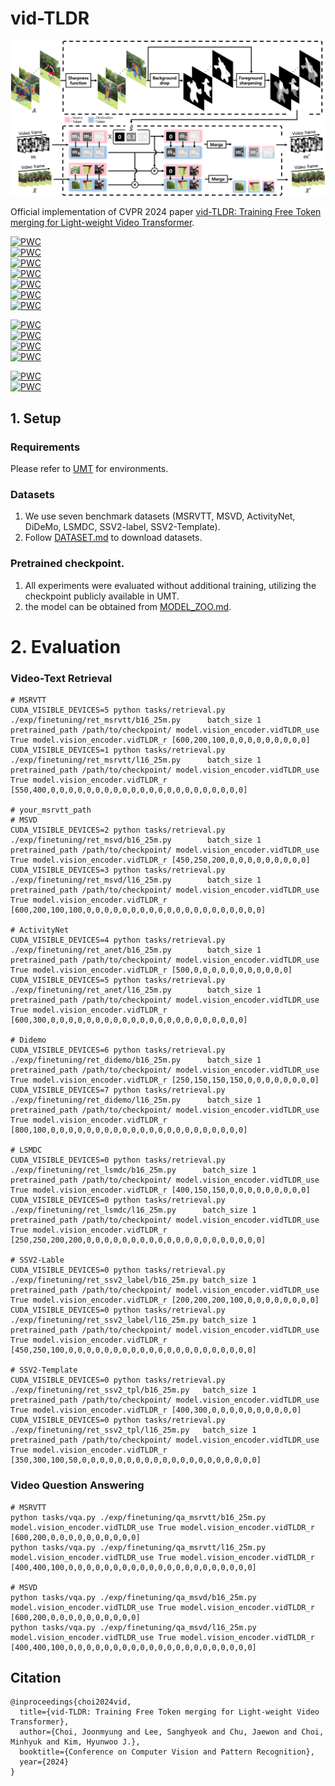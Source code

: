 # vid-TLDR
![vid-TLDR Figure](img/framework.jpg)

Official implementation of CVPR 2024 paper [vid-TLDR: Training Free Token merging for Light-weight Video Transformer](https://arxiv.org/abs/2403.13347).

[![PWC](https://img.shields.io/endpoint.svg?url=https://paperswithcode.com/badge/vid-tldr-training-free-token-merging-for/video-retrieval-on-msr-vtt)](https://paperswithcode.com/sota/video-retrieval-on-msr-vtt?p=vid-tldr-training-free-token-merging-for)  
[![PWC](https://img.shields.io/endpoint.svg?url=https://paperswithcode.com/badge/vid-tldr-training-free-token-merging-for/video-retrieval-on-msvd)](https://paperswithcode.com/sota/video-retrieval-on-msvd?p=vid-tldr-training-free-token-merging-for)  
[![PWC](https://img.shields.io/endpoint.svg?url=https://paperswithcode.com/badge/vid-tldr-training-free-token-merging-for/video-retrieval-on-activitynet)](https://paperswithcode.com/sota/video-retrieval-on-activitynet?p=vid-tldr-training-free-token-merging-for)  
[![PWC](https://img.shields.io/endpoint.svg?url=https://paperswithcode.com/badge/vid-tldr-training-free-token-merging-for/video-retrieval-on-didemo)](https://paperswithcode.com/sota/video-retrieval-on-didemo?p=vid-tldr-training-free-token-merging-for)  
[![PWC](https://img.shields.io/endpoint.svg?url=https://paperswithcode.com/badge/vid-tldr-training-free-token-merging-for/video-retrieval-on-lsmdc)](https://paperswithcode.com/sota/video-retrieval-on-lsmdc?p=vid-tldr-training-free-token-merging-for)  
[![PWC](https://img.shields.io/endpoint.svg?url=https://paperswithcode.com/badge/vid-tldr-training-free-token-merging-for/video-retrieval-on-ssv2-label-retrieval)](https://paperswithcode.com/sota/video-retrieval-on-ssv2-label-retrieval?p=vid-tldr-training-free-token-merging-for)  
[![PWC](https://img.shields.io/endpoint.svg?url=https://paperswithcode.com/badge/vid-tldr-training-free-token-merging-for/video-retrieval-on-ssv2-template-retrieval)](https://paperswithcode.com/sota/video-retrieval-on-ssv2-template-retrieval?p=vid-tldr-training-free-token-merging-for)  

[![PWC](https://img.shields.io/endpoint.svg?url=https://paperswithcode.com/badge/vid-tldr-training-free-token-merging-for/zero-shot-video-retrieval-on-activitynet)](https://paperswithcode.com/sota/zero-shot-video-retrieval-on-activitynet?p=vid-tldr-training-free-token-merging-for)  
[![PWC](https://img.shields.io/endpoint.svg?url=https://paperswithcode.com/badge/vid-tldr-training-free-token-merging-for/zero-shot-video-retrieval-on-didemo)](https://paperswithcode.com/sota/zero-shot-video-retrieval-on-didemo?p=vid-tldr-training-free-token-merging-for)  
[![PWC](https://img.shields.io/endpoint.svg?url=https://paperswithcode.com/badge/vid-tldr-training-free-token-merging-for/zero-shot-video-retrieval-on-msvd)](https://paperswithcode.com/sota/zero-shot-video-retrieval-on-msvd?p=vid-tldr-training-free-token-merging-for)  
[![PWC](https://img.shields.io/endpoint.svg?url=https://paperswithcode.com/badge/vid-tldr-training-free-token-merging-for/zero-shot-video-retrieval-on-msr-vtt)](https://paperswithcode.com/sota/zero-shot-video-retrieval-on-msr-vtt?p=vid-tldr-training-free-token-merging-for)  

[![PWC](https://img.shields.io/endpoint.svg?url=https://paperswithcode.com/badge/vid-tldr-training-free-token-merging-for/visual-question-answering-on-msrvtt-qa-1)](https://paperswithcode.com/sota/visual-question-answering-on-msrvtt-qa-1?p=vid-tldr-training-free-token-merging-for)  
[![PWC](https://img.shields.io/endpoint.svg?url=https://paperswithcode.com/badge/vid-tldr-training-free-token-merging-for/visual-question-answering-on-msvd-qa-1)](https://paperswithcode.com/sota/visual-question-answering-on-msvd-qa-1?p=vid-tldr-training-free-token-merging-for)  

## 1. Setup 
### Requirements
Please refer to [UMT](https://github.com/OpenGVLab/unmasked_teacher) for environments.

### Datasets 
 1. We use seven benchmark datasets (MSRVTT, MSVD, ActivityNet, DiDeMo, LSMDC, SSV2-label, SSV2-Template). 
 2. Follow [DATASET.md](https://github.com/OpenGVLab/unmasked_teacher/blob/main/multi_modality/DATASET.md) to download datasets.

### Pretrained checkpoint.
1. All experiments were evaluated without additional training, utilizing the checkpoint publicly available in UMT. 
2. the model can be obtained from [MODEL_ZOO.md](https://github.com/OpenGVLab/unmasked_teacher/blob/main/multi_modality/MODEL_ZOO.md).

# 2. Evaluation
### Video-Text Retrieval
```
# MSRVTT
CUDA_VISIBLE_DEVICES=5 python tasks/retrieval.py ./exp/finetuning/ret_msrvtt/b16_25m.py      batch_size 1 pretrained_path /path/to/checkpoint/ model.vision_encoder.vidTLDR_use True model.vision_encoder.vidTLDR_r [600,200,100,0,0,0,0,0,0,0,0,0]
CUDA_VISIBLE_DEVICES=1 python tasks/retrieval.py ./exp/finetuning/ret_msrvtt/l16_25m.py      batch_size 1 pretrained_path /path/to/checkpoint/ model.vision_encoder.vidTLDR_use True model.vision_encoder.vidTLDR_r [550,400,0,0,0,0,0,0,0,0,0,0,0,0,0,0,0,0,0,0,0,0,0,0] 

# your_msrvtt_path
# MSVD                      
CUDA_VISIBLE_DEVICES=2 python tasks/retrieval.py ./exp/finetuning/ret_msvd/b16_25m.py        batch_size 1 pretrained_path /path/to/checkpoint/ model.vision_encoder.vidTLDR_use True model.vision_encoder.vidTLDR_r [450,250,200,0,0,0,0,0,0,0,0,0]                     
CUDA_VISIBLE_DEVICES=3 python tasks/retrieval.py ./exp/finetuning/ret_msvd/l16_25m.py        batch_size 1 pretrained_path /path/to/checkpoint/ model.vision_encoder.vidTLDR_use True model.vision_encoder.vidTLDR_r [600,200,100,100,0,0,0,0,0,0,0,0,0,0,0,0,0,0,0,0,0,0,0,0] 

# ActivityNet
CUDA_VISIBLE_DEVICES=4 python tasks/retrieval.py ./exp/finetuning/ret_anet/b16_25m.py        batch_size 1 pretrained_path /path/to/checkpoint/ model.vision_encoder.vidTLDR_use True model.vision_encoder.vidTLDR_r [500,0,0,0,0,0,0,0,0,0,0,0]                           
CUDA_VISIBLE_DEVICES=5 python tasks/retrieval.py ./exp/finetuning/ret_anet/l16_25m.py        batch_size 1 pretrained_path /path/to/checkpoint/ model.vision_encoder.vidTLDR_use True model.vision_encoder.vidTLDR_r [600,300,0,0,0,0,0,0,0,0,0,0,0,0,0,0,0,0,0,0,0,0,0,0] 

# Didemo
CUDA_VISIBLE_DEVICES=6 python tasks/retrieval.py ./exp/finetuning/ret_didemo/b16_25m.py      batch_size 1 pretrained_path /path/to/checkpoint/ model.vision_encoder.vidTLDR_use True model.vision_encoder.vidTLDR_r [250,150,150,150,0,0,0,0,0,0,0,0]                     
CUDA_VISIBLE_DEVICES=7 python tasks/retrieval.py ./exp/finetuning/ret_didemo/l16_25m.py      batch_size 1 pretrained_path /path/to/checkpoint/ model.vision_encoder.vidTLDR_use True model.vision_encoder.vidTLDR_r [800,100,0,0,0,0,0,0,0,0,0,0,0,0,0,0,0,0,0,0,0,0,0,0]   

# LSMDC
CUDA_VISIBLE_DEVICES=0 python tasks/retrieval.py  ./exp/finetuning/ret_lsmdc/b16_25m.py      batch_size 1 pretrained_path /path/to/checkpoint/ model.vision_encoder.vidTLDR_use True model.vision_encoder.vidTLDR_r [400,150,150,0,0,0,0,0,0,0,0,0]                          
CUDA_VISIBLE_DEVICES=0 python tasks/retrieval.py  ./exp/finetuning/ret_lsmdc/l16_25m.py      batch_size 1 pretrained_path /path/to/checkpoint/ model.vision_encoder.vidTLDR_use True model.vision_encoder.vidTLDR_r [250,250,200,200,0,0,0,0,0,0,0,0,0,0,0,0,0,0,0,0,0,0,0,0]

# SSV2-Lable
CUDA_VISIBLE_DEVICES=0 python tasks/retrieval.py  ./exp/finetuning/ret_ssv2_label/b16_25m.py batch_size 1 pretrained_path /path/to/checkpoint/ model.vision_encoder.vidTLDR_use True model.vision_encoder.vidTLDR_r [200,200,200,100,0,0,0,0,0,0,0,0]                          
CUDA_VISIBLE_DEVICES=0 python tasks/retrieval.py  ./exp/finetuning/ret_ssv2_label/l16_25m.py batch_size 1 pretrained_path /path/to/checkpoint/ model.vision_encoder.vidTLDR_use True model.vision_encoder.vidTLDR_r [450,250,100,0,0,0,0,0,0,0,0,0,0,0,0,0,0,0,0,0,0,0,0,0]

# SSV2-Template
CUDA_VISIBLE_DEVICES=0 python tasks/retrieval.py  ./exp/finetuning/ret_ssv2_tpl/b16_25m.py   batch_size 1 pretrained_path /path/to/checkpoint/ model.vision_encoder.vidTLDR_use True model.vision_encoder.vidTLDR_r [400,300,0,0,0,0,0,0,0,0,0,0]                          
CUDA_VISIBLE_DEVICES=0 python tasks/retrieval.py  ./exp/finetuning/ret_ssv2_tpl/l16_25m.py   batch_size 1 pretrained_path /path/to/checkpoint/ model.vision_encoder.vidTLDR_use True model.vision_encoder.vidTLDR_r [350,300,100,50,0,0,0,0,0,0,0,0,0,0,0,0,0,0,0,0,0,0,0,0]  
```

### Video Question Answering
```
# MSRVTT
python tasks/vqa.py ./exp/finetuning/qa_msrvtt/b16_25m.py model.vision_encoder.vidTLDR_use True model.vision_encoder.vidTLDR_r [600,200,0,0,0,0,0,0,0,0,0,0]                          
python tasks/vqa.py ./exp/finetuning/qa_msrvtt/l16_25m.py model.vision_encoder.vidTLDR_use True model.vision_encoder.vidTLDR_r [400,400,100,0,0,0,0,0,0,0,0,0,0,0,0,0,0,0,0,0,0,0,0,0]

# MSVD
python tasks/vqa.py ./exp/finetuning/qa_msvd/b16_25m.py   model.vision_encoder.vidTLDR_use True model.vision_encoder.vidTLDR_r [600,200,0,0,0,0,0,0,0,0,0,0]                          
python tasks/vqa.py ./exp/finetuning/qa_msvd/l16_25m.py   model.vision_encoder.vidTLDR_use True model.vision_encoder.vidTLDR_r [400,400,100,0,0,0,0,0,0,0,0,0,0,0,0,0,0,0,0,0,0,0,0,0]
```

## Citation
```
@inproceedings{choi2024vid,
  title={vid-TLDR: Training Free Token merging for Light-weight Video Transformer},
  author={Choi, Joonmyung and Lee, Sanghyeok and Chu, Jaewon and Choi, Minhyuk and Kim, Hyunwoo J.},
  booktitle={Conference on Computer Vision and Pattern Recognition},
  year={2024}
}
```

